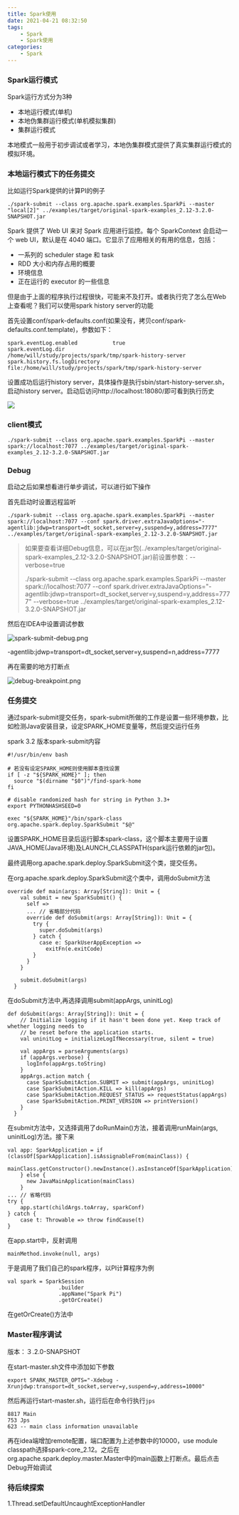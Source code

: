 ```yaml
---
title: Spark使用
date: 2021-04-21 08:32:50
tags:
    - Spark
    - Spark使用
categories: 
    - Spark
---
```




### Spark运行模式

Spark运行方式分为3种

- 本地运行模式(单机)
- 本地伪集群运行模式(单机模拟集群)
- 集群运行模式

本地模式一般用于初步调试或者学习，本地伪集群模式提供了真实集群运行模式的模拟环境。<!--more-->



### 本地运行模式下的任务提交

比如运行Spark提供的计算PI的例子

```
./spark-submit --class org.apache.spark.examples.SparkPi --master "local[2]" ../examples/target/original-spark-examples_2.12-3.2.0-SNAPSHOT.jar
```

Spark 提供了 Web UI 来对 Spark 应用进行监控。每个 SparkContext 会启动一个 web UI，默认是在 4040 端口。它显示了应用相关的有用的信息，包括：

- 一系列的 scheduler stage 和 task
- RDD 大小和内存占用的概要
- 环境信息
- 正在运行的 executor 的一些信息

但是由于上面的程序执行过程很快，可能来不及打开。或者执行完了怎么在Web上查看呢？我们可以使用spark history server的功能

首先设置conf/spark-defaults.conf(如果没有，拷贝conf/spark-defaults.conf.template)，参数如下：

```
spark.eventLog.enabled           true
spark.eventLog.dir               /home/will/study/projects/spark/tmp/spark-history-server
spark.history.fs.logDirectory    file:/home/will/study/projects/spark/tmp/spark-history-server
```

设置成功后运行history server，具体操作是执行sbin/start-history-server.sh，启动history server。启动后访问http://localhost:18080/即可看到执行历史

![](https://github.com/zcenao21/photos-blog/raw/main/spark/history-server.png)



### client模式

```
./spark-submit --class org.apache.spark.examples.SparkPi --master spark://localhost:7077 ../examples/target/original-spark-examples_2.12-3.2.0-SNAPSHOT.jar
```



### Debug

启动之后如果想看进行单步调试，可以进行如下操作

首先启动时设置远程监听

```
./spark-submit --class org.apache.spark.examples.SparkPi --master spark://localhost:7077 --conf spark.driver.extraJavaOptions="-agentlib:jdwp=transport=dt_socket,server=y,suspend=y,address=7777" ../examples/target/original-spark-examples_2.12-3.2.0-SNAPSHOT.jar 
```

> 如果要查看详细Debug信息，可以在jar包(../examples/target/original-spark-examples_2.12-3.2.0-SNAPSHOT.jar)前设置参数：--verbose=true
>
> ./spark-submit --class org.apache.spark.examples.SparkPi --master spark://localhost:7077 --conf spark.driver.extraJavaOptions="-agentlib:jdwp=transport=dt_socket,server=y,suspend=y,address=7777"  --verbose=true ../examples/target/original-spark-examples_2.12-3.2.0-SNAPSHOT.jar

然后在IDEA中设置调试参数

![spark-submit-debug.png](https://github.com/zcenao21/photos-blog/raw/main/spark/spark-submit-debug.png)

-agentlib:jdwp=transport=dt_socket,server=y,suspend=n,address=7777

再在需要的地方打断点

![debug-breakpoint.png](https://github.com/zcenao21/photos-blog/raw/main/spark/debug-breakpoint.png)



### 任务提交

通过spark-submit提交任务，spark-submit所做的工作是设置一些环境参数，比如检测Java安装目录，设定SPARK_HOME变量等，然后提交运行任务

spark 3.2 版本spark-submit内容

```
#!/usr/bin/env bash

# 若没有设定SPARK_HOME则使用脚本查找设置
if [ -z "${SPARK_HOME}" ]; then
  source "$(dirname "$0")"/find-spark-home
fi

# disable randomized hash for string in Python 3.3+
export PYTHONHASHSEED=0

exec "${SPARK_HOME}"/bin/spark-class org.apache.spark.deploy.SparkSubmit "$@"
```

设置SPARK_HOME目录后运行脚本spark-class，这个脚本主要用于设置JAVA_HOME(Java环境)及LAUNCH_CLASSPATH(spark运行依赖的jar包)。

最终调用org.apache.spark.deploy.SparkSubmit这个类，提交任务。

在org.apache.spark.deploy.SparkSubmit这个类中，调用doSubmit方法

```
override def main(args: Array[String]): Unit = {
    val submit = new SparkSubmit() {
      self =>
      ... // 省略部分代码
      override def doSubmit(args: Array[String]): Unit = {
        try {
          super.doSubmit(args)
        } catch {
          case e: SparkUserAppException =>
            exitFn(e.exitCode)
        }
      }
    }

    submit.doSubmit(args)
  }
```

在doSubmit方法中,再选择调用submit(appArgs, uninitLog)

```
def doSubmit(args: Array[String]): Unit = {
    // Initialize logging if it hasn't been done yet. Keep track of whether logging needs to
    // be reset before the application starts.
    val uninitLog = initializeLogIfNecessary(true, silent = true)

    val appArgs = parseArguments(args)
    if (appArgs.verbose) {
      logInfo(appArgs.toString)
    }
    appArgs.action match {
      case SparkSubmitAction.SUBMIT => submit(appArgs, uninitLog)
      case SparkSubmitAction.KILL => kill(appArgs)
      case SparkSubmitAction.REQUEST_STATUS => requestStatus(appArgs)
      case SparkSubmitAction.PRINT_VERSION => printVersion()
    }
  }
```

在submit方法中，又选择调用了doRunMain()方法，接着调用runMain(args, uninitLog)方法。接下来

```
val app: SparkApplication = if (classOf[SparkApplication].isAssignableFrom(mainClass)) {
   mainClass.getConstructor().newInstance().asInstanceOf[SparkApplication]
    } else {
      new JavaMainApplication(mainClass)
    }
... // 省略代码
try {
	app.start(childArgs.toArray, sparkConf)
} catch {
	case t: Throwable => throw findCause(t)
}
```

在app.start中，反射调用

```
mainMethod.invoke(null, args)
```

于是调用了我们自己的spark程序，以PI计算程序为例

```
val spark = SparkSession
                .builder
                .appName("Spark Pi")
                .getOrCreate()
```

在getOrCreate()方法中



### Master程序调试

版本：３.2.0-SNAPSHOT

在start-master.sh文件中添加如下参数

```
export SPARK_MASTER_OPTS="-Xdebug -Xrunjdwp:transport=dt_socket,server=y,suspend=y,address=10000"
```

然后再运行start-master.sh，运行后在命令行执行`jps`

```
8817 Main
753 Jps
623 -- main class information unavailable
```

再在idea端增加remote配置，端口配置为上述参数中的10000，use module classpath选择spark-core_2.12。之后在org.apache.spark.deploy.master.Master中的main函数上打断点。最后点击Debug开始调试



### 待后续探索

1.Thread.setDefaultUncaughtExceptionHandler